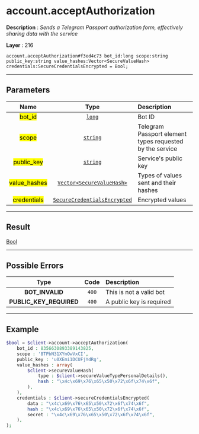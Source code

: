 # account.acceptAuthorization

**Description** : *Sends a Telegram Passport authorization form, effectively sharing data with the service*

**Layer** : 216

```tl
account.acceptAuthorization#f3ed4c73 bot_id:long scope:string public_key:string value_hashes:Vector<SecureValueHash> credentials:SecureCredentialsEncrypted = Bool;
```

---

## Parameters

| Name | Type | Description |
| :---: | :---: | :--- |
| <mark>bot_id</mark> | [`long`](type/long) | Bot ID |
| <mark>scope</mark> | [`string`](type/string) | Telegram Passport element types requested by the service |
| <mark>public_key</mark> | [`string`](type/string) | Service's public key |
| <mark>value_hashes</mark> | [`Vector<SecureValueHash>`](type/SecureValueHash) | Types of values sent and their hashes |
| <mark>credentials</mark> | [`SecureCredentialsEncrypted`](type/SecureCredentialsEncrypted) | Encrypted values |

---

## Result

[Bool](type/Bool)

---

## Possible Errors

| Type | Code | Description |
| :---: | :---: | :--- |
| **BOT_INVALID** | `400` | This is not a valid bot |
| **PUBLIC_KEY_REQUIRED** | `400` | A public key is required |

---

## Example

```php
$bool = $client->account->acceptAuthorization(
	bot_id : 8356630893389143825,
	scope : '8TPbN31XYmOwVxCI',
	public_key : 'u0XEmi1DCUFjYdRg',
	value_hashes : array(
		$client->secureValueHash(
			type : $client->secureValueTypePersonalDetails(),
			hash : "\x4c\x69\x76\x65\x50\x72\x6f\x74\x6f",
		),
	),
	credentials : $client->secureCredentialsEncrypted(
		data : "\x4c\x69\x76\x65\x50\x72\x6f\x74\x6f",
		hash : "\x4c\x69\x76\x65\x50\x72\x6f\x74\x6f",
		secret : "\x4c\x69\x76\x65\x50\x72\x6f\x74\x6f",
	),
);
```